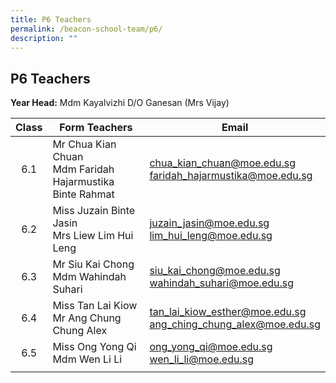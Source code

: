 ```yaml
---
title: P6 Teachers
permalink: /beacon-school-team/p6/
description: ""
---
```

## P6 Teachers

**Year Head:** Mdm Kayalvizhi D/O Ganesan (Mrs Vijay)

| **Class** | **Form Teachers** | **Email** |
|:---:|---|---|
| 6.1 | Mr Chua Kian Chuan  <br>Mdm Faridah Hajarmustika Binte Rahmat | [chua_kian_chuan@moe.edu.sg](mailto:chua_kian_chuan@moe.edu.sg)<br>[faridah_hajarmustika@moe.edu.sg](mailto:faridah_hajarmustika@moe.edu.sg) |
| 6.2 | Miss Juzain Binte Jasin  <br>Mrs Liew Lim Hui Leng | [juzain_jasin@moe.edu.sg](mailto:juzain_jasin@moe.edu.sg)<br>[lim_hui_leng@moe.edu.sg](mailto:lim_hui_leng@moe.edu.sg) |
| 6.3 | Mr Siu Kai Chong  <br>Mdm Wahindah Suhari | [siu_kai_chong@moe.edu.sg](mailto:siu_kai_chong@moe.edu.sg)<br>[wahindah_suhari@moe.edu.sg](mailto:wahindah_suhari@moe.edu.sg) |
| 6.4 | Miss Tan Lai Kiow  <br>Mr Ang Chung Chung Alex | [tan_lai_kiow_esther@moe.edu.sg](mailto:tan_lai_kiow_esther@moe.edu.sg)<br>[ang_ching_chung_alex@moe.edu.sg](mailto:ang_ching_chung_alex@moe.edu.sg) |
| 6.5 | Miss Ong Yong Qi  <br>Mdm Wen Li Li | [ong_yong_qi@moe.edu.sg](mailto:ong_yong_qi@moe.edu.sg)<br>[wen_li_li@moe.edu.sg](mailto:wen_li_li@moe.edu.sg) |
|  |  |  |
